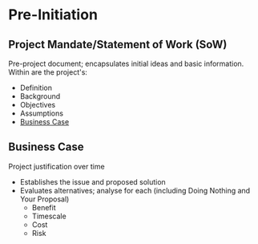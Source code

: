 # Pre-Initiation

## Project Mandate/Statement of Work (SoW)

Pre-project document; encapsulates initial ideas and basic information.
Within are the project's:

- Definition
- Background
- Objectives
- Assumptions
- [Business Case](#Business-Case)

## Business Case

Project justification over time

- Establishes the issue and proposed solution
- Evaluates alternatives; analyse for each (including Doing Nothing and Your Proposal)
	- Benefit
	- Timescale
	- Cost
	- Risk

